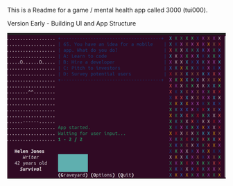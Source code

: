 This is a Readme for a game / mental health app called 3000 (tui000).

Version Early - Building UI and App Structure

![Early Version](screenshots/early.png)

